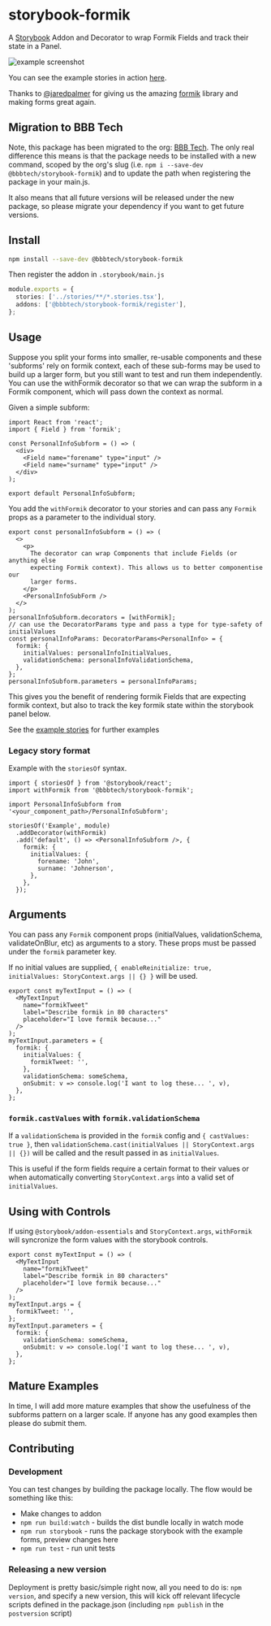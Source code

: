 # storybook-formik

A [Storybook](https://storybook.js.org/) Addon and Decorator to wrap Formik Fields and track their state in a Panel.

![example screenshot](https://user-images.githubusercontent.com/12024258/70381969-9c13b400-194b-11ea-8444-582933bf30f5.png)

You can see the example stories in action [here](https://bbbtech.github.io/storybook-formik/).

Thanks to [@jaredpalmer](https://jaredpalmer.com/) for giving us the amazing [formik](https://github.com/jaredpalmer/formik) library and making forms great again.

## Migration to BBB Tech

Note, this package has been migrated to the org: [BBB Tech](https://github.com/bbbtech). The only real difference this
means is that the package needs to be installed with a new command, scoped by the org's slug (i.e. `npm i --save-dev @bbbtech/storybook-formik`)
and to update the path when registering the package in your main.js.

It also means that all future versions will be released under the new package, so please migrate your dependency if you
want to get future versions.

## Install

```sh
npm install --save-dev @bbbtech/storybook-formik
```

Then register the addon in `.storybook/main.js`

```ts
module.exports = {
  stories: ['../stories/**/*.stories.tsx'],
  addons: ['@bbbtech/storybook-formik/register'],
};
```

## Usage

Suppose you split your forms into smaller, re-usable components and these 'subforms' rely on formik context, each of these
sub-forms may be used to build up a larger form, but you still want to test and run them independently. You can use the withFormik
decorator so that we can wrap the subform in a Formik component, which will pass down the context as normal.

Given a simple subform:

```tsx
import React from 'react';
import { Field } from 'formik';

const PersonalInfoSubform = () => (
  <div>
    <Field name="forename" type="input" />
    <Field name="surname" type="input" />
  </div>
);

export default PersonalInfoSubform;
```

You add the `withFormik` decorator to your stories and can pass any `Formik` props as a parameter to the individual story.

```tsx
export const personalInfoSubform = () => (
  <>
    <p>
      The decorator can wrap Components that include Fields (or anything else
      expecting Formik context). This allows us to better componentise our
      larger forms.
    </p>
    <PersonalInfoSubForm />
  </>
);
personalInfoSubform.decorators = [withFormik];
// can use the DecoratorParams type and pass a type for type-safety of initialValues
const personalInfoParams: DecoratorParams<PersonalInfo> = {
  formik: {
    initialValues: personalInfoInitialValues,
    validationSchema: personalInfoValidationSchema,
  },
};
personalInfoSubform.parameters = personalInfoParams;
```

This gives you the benefit of rendering formik Fields that are expecting formik context, but also to track the key formik state
within the storybook panel below.

See the [example stories](https://github.com/bbbtech/storybook-formik/blob/main/stories/) for further examples

### Legacy story format

Example with the `storiesOf` syntax.

```tsx
import { storiesOf } from '@storybook/react';
import withFormik from '@bbbtech/storybook-formik';

import PersonalInfoSubform from '<your_component_path>/PersonalInfoSubform';

storiesOf('Example', module)
  .addDecorator(withFormik)
  .add('default', () => <PersonalInfoSubform />, {
    formik: {
      initialValues: {
        forename: 'John',
        surname: 'Johnerson',
      },
    },
  });
```

## Arguments

You can pass any `Formik` component props (initialValues, validationSchema, validateOnBlur, etc) as arguments to a story.
These props must be passed under the `formik` parameter key.

If no initial values are supplied, `{ enableReinitialize: true, initialValues: StoryContext.args || {} }` will be used.

```tsx
export const myTextInput = () => (
  <MyTextInput
    name="formikTweet"
    label="Describe formik in 80 characters"
    placeholder="I love formik because..."
  />
);
myTextInput.parameters = {
  formik: {
    initialValues: {
      formikTweet: '',
    },
    validationSchema: someSchema,
    onSubmit: v => console.log('I want to log these... ', v),
  },
};
```

### `formik.castValues` with `formik.validationSchema`

If a `validationSchema` is provided in the `formik` config and `{ castValues: true }`, then `validationSchema.cast(initialValues || StoryContext.args || {})` will be called and the result passed in as `initialValues`.

This is useful if the form fields require a certain format to their values or when automatically converting `StoryContext.args` into a valid set of `initialValues`.

## Using with Controls

If using `@storybook/addon-essentials` and `StoryContext.args`, `withFormik` will syncronize the form values with the storybook controls.

```tsx
export const myTextInput = () => (
  <MyTextInput
    name="formikTweet"
    label="Describe formik in 80 characters"
    placeholder="I love formik because..."
  />
);
myTextInput.args = {
  formikTweet: '',
};
myTextInput.parameters = {
  formik: {
    validationSchema: someSchema,
    onSubmit: v => console.log('I want to log these... ', v),
  },
};
```

## Mature Examples

In time, I will add more mature examples that show the usefulness of the subforms pattern on a larger scale. If anyone
has any good examples then please do submit them.

## Contributing

### Development

You can test changes by building the package locally. The flow would be something like this:

- Make changes to addon
- `npm run build:watch` - builds the dist bundle locally in watch mode
- `npm run storybook` - runs the package storybook with the example forms, preview changes here
- `npm run test` - run unit tests

### Releasing a new version

Deployment is pretty basic/simple right now, all you need to do is: `npm version`, and specify a new version, this will
kick off relevant lifecycle scripts defined in the package.json (including `npm publish` in the `postversion` script)
